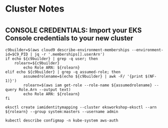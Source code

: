 # <h1>Cluster Notes</h1>

# <h2>CONSOLE CREDENTIALS: Import your EKS Console credentials to your new cluster</h2>

```
c9builder=$(aws cloud9 describe-environment-memberships --environment-id=$C9_PID | jq -r '.memberships[].userArn')
if echo ${c9builder} | grep -q user; then
	rolearn=${c9builder}
        echo Role ARN: ${rolearn}
elif echo ${c9builder} | grep -q assumed-role; then
        assumedrolename=$(echo ${c9builder} | awk -F/ '{print $(NF-1)}')
        rolearn=$(aws iam get-role --role-name ${assumedrolename} --query Role.Arn --output text) 
        echo Role ARN: ${rolearn}
fi

```
```
eksctl create iamidentitymapping --cluster eksworkshop-eksctl --arn ${rolearn} --group system:masters --username admin

```
```
kubectl describe configmap -n kube-system aws-auth

```
